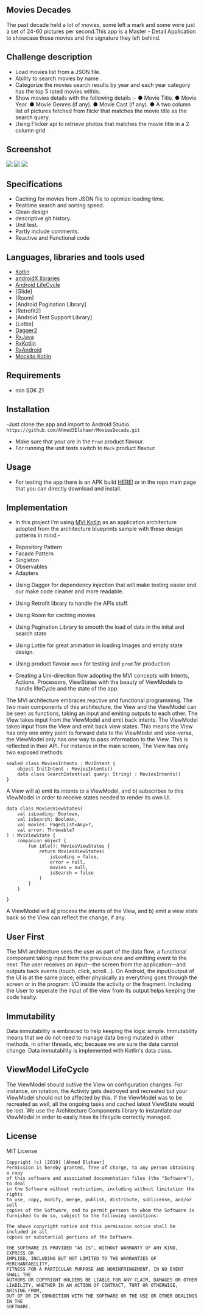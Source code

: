 ## Movies Decades

The past decade held a lot of movies, some left a mark and some were just a set of 24-60 pictures per second.This app is a ​Master - Detail Application​ to showcase those movies and the signature they left behind.

## Challenge description
- Load movies list from a JSON file.
- Ability to search movies by name .
- Categorize the movies search results by year and each year category has the top 5 rated movies within.
- Show movies details with the following details :-
    ● Movie Title.
    ● Movie Year.
    ● Movie Genres (if any).
    ● Movie Cast (if any).
    ● A two column list of pictures fetched from flickr that matches the movie title as the search
      query.
- Using Flicker api to retrieve photos that matches the movie title in a 2 column grid 

## Screenshot
<img src="https://github.com/Ahmed3Elshaer/MoviesDecade/blob/master/art/1.png"></a>
<img src="https://github.com/Ahmed3Elshaer/MoviesDecade/blob/master/art/2.png"></a>
<img src="https://github.com/Ahmed3Elshaer/MoviesDecade/blob/master/art/3.png"></a>

## Specifications
- Caching for movies from JSON file to optmize loading time.
- Realtime search and sorting speed.
- Clean design
- descriptive git history.
- Unit test.
- Partly include comments.
- Reactive and Functional code
## Languages, libraries and tools used

 * [Kotlin](https://kotlinlang.org/)
 * [androidX libraries](https://developer.android.com/jetpack/androidx)
 * [Android LifeCycle](https://developer.android.com/topic/libraries/architecture)
 * [Glide]
 * [Room]
 * [Android Pagination Library]
 * [Retrofit2]
 * [Android Test Support Library]
 * [Lottie]
 * [Dagger2](https://github.com/google/dagger)
 * [RxJava](https://github.com/ReactiveX/RxJava)
 * [RxKotlin](https://github.com/ReactiveX/RxKotlin)
 * [RxAndroid](https://github.com/ReactiveX/RxAndroid)
 * [Mockito Kotlin](https://github.com/nhaarman/mockito-kotlin/)
 
 
## Requirements
- min SDK 21

## Installation

-Just clone the app and import to Android Studio.
``https://github.com/Ahmed3Elshaer/MoviesDecade.git``

- Make sure that your are in the ``Prod`` product flavour.
- For running the unit tests switch to ``Mock`` product flavour.

## Usage

- For testing the app there is an APK build [HERE!](https://github.com/Ahmed3Elshaer/MoviesDecade/raw/master/app.apk) or in  the repo main page that you can directly download and install.

## Implementation

* In this project I'm using [MVI Kotlin](https://github.com/oldergod/android-architecture)
as an application architecture adopted from the architecture blueprints sample with these design patterns in mind:-
- Repository Pattern
- Facade Pattern
- Singleton
- Observables
- Adapters

* Using Dagger for dependency injection that will make testing easier and our make code 
cleaner and more readable.
* Using Retrofit library to handle the APIs stuff.
* Using Room for caching movies
* Using Pagination Library to smooth the load of data in the inital and search state
* Using Lottie for great animation in loading Images and empty state design.
* Using product flavour ``mock`` for testing and ``prod`` for production

 * Creating a Uni-direction flow adopting the MVI concepts with Intents, Actions, Processors, ViewStates with the beauty of ViewModels to handle lifeCycle and the state of the app.
 
 The MVI architecture embraces reactive and functional programming. The two main components of this architecture, the View and the ViewModel can be seen as functions, taking an input and emiting outputs to each other. The View takes input from the ViewModel and emit back intents. The ViewModel takes input from the View and emit back view states. This means the View has only one entry point to forward data to the ViewModel and vice-versa, the ViewModel only has one way to pass information to the View.
This is reflected in their API. For instance in the main screen, The View has only two exposed methods:
```
sealed class MoviesIntents : MviIntent {
    object InitIntent : MoviesIntents()
    data class SearchIntent(val query: String) : MoviesIntents()
}
```
A View will a) emit its intents to a ViewModel, and b) subscribes to this ViewModel in order to receive states needed to render its own UI.

```
data class MoviesViewStates(
    val isLoading: Boolean,
    val isSearch: Boolean,
    val movies: PagedList<Any>?,
    val error: Throwable?
) : MviViewState {
    companion object {
        fun idle(): MoviesViewStates {
            return MoviesViewStates(
                isLoading = false,
                error = null,
                movies = null,
                isSearch = false
            )
        }
    }

}
```
A ViewModel will a) process the intents of the View, and b) emit a view state back so the View can reflect the change, if any.

## User First 

The MVI architecture sees the user as part of the data flow, a functional component taking input from the previous one and emitting event to the next. The user receives an input―the screen from the application―and outputs back events (touch, click, scroll...). On Android, the input/output of the UI is at the same place; either physically as everything goes through the screen or in the program: I/O inside the activity or the fragment. Including the User to seperate the input of the view from its output helps keeping the code healty.


## Immutability
Data immutability is embraced to help keeping the logic simple. Immutability means that we do not need to manage data being mutated in other methods, in other threads, etc; because we are sure the data cannot change. Data immutability is implemented with Kotlin's data class.

## ViewModel LifeCycle
The ViewModel should outlive the View on configuration changes. For instance, on rotation, the Activity gets destroyed and recreated but your ViewModel should not be affected by this. If the ViewModel was to be recreated as well, all the ongoing tasks and cached latest ViewState would be lost.
We use the Architecture Components library to instantiate our ViewModel in order to easily have its lifecycle correctly managed.


## License
MIT License
```
Copyright (c) [2019] [Ahmed Elshaer]
Permission is hereby granted, free of charge, to any person obtaining a copy
of this software and associated documentation files (the "Software"), to deal
in the Software without restriction, including without limitation the rights
to use, copy, modify, merge, publish, distribute, sublicense, and/or sell
copies of the Software, and to permit persons to whom the Software is
furnished to do so, subject to the following conditions:

The above copyright notice and this permission notice shall be included in all
copies or substantial portions of the Software.

THE SOFTWARE IS PROVIDED "AS IS", WITHOUT WARRANTY OF ANY KIND, EXPRESS OR
IMPLIED, INCLUDING BUT NOT LIMITED TO THE WARRANTIES OF MERCHANTABILITY,
FITNESS FOR A PARTICULAR PURPOSE AND NONINFRINGEMENT. IN NO EVENT SHALL THE
AUTHORS OR COPYRIGHT HOLDERS BE LIABLE FOR ANY CLAIM, DAMAGES OR OTHER
LIABILITY, WHETHER IN AN ACTION OF CONTRACT, TORT OR OTHERWISE, ARISING FROM,
OUT OF OR IN CONNECTION WITH THE SOFTWARE OR THE USE OR OTHER DEALINGS IN THE
SOFTWARE.
```

